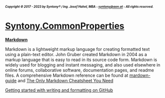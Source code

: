 ##### <sub><sub>Copyright &copy; 2017 - 2023 by Syntony&reg; / Ing. Josef Hahnl, MBA - syntony@aon.at - All rights reserved.</sub></sub>
# [Syntony.CommonProperties](..\README.md)

<a name="markdown"/>[**Markdown**](https://www.markdownguide.org/basic-syntax/)

Markdown is a lightweight markup language for creating formatted text using a plain-text editor. 
John Gruber created Markdown in 2004 as a markup language that is easy to read in its source code form.
Markdown is widely used for blogging and instant messaging, and also used elsewhere in online forums, collaborative software, documentation pages, and readme files.
A comprehensive Markdown reference can be found at [mardown-guide](https://github.com/mattcone/markdown-guide) and [The Only Markdown Cheatsheet You Need](https://github.com/im-luka/markdown-cheatsheet)

[Getting started with writing and formatting on GitHub](https://docs.github.com/en/get-started/writing-on-github/getting-started-with-writing-and-formatting-on-github)
